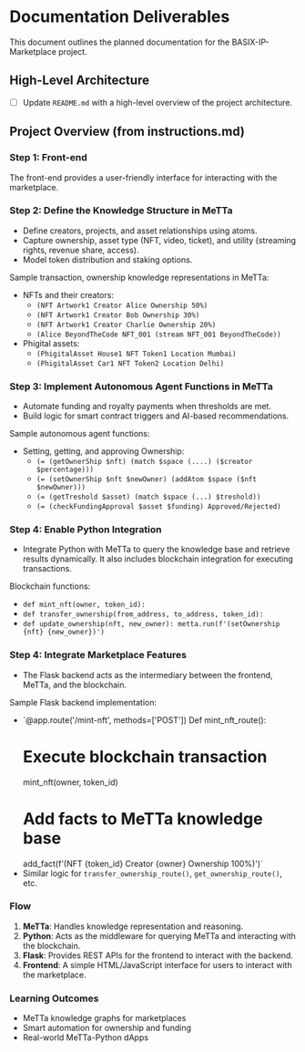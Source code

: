 # Documentation Deliverables

This document outlines the planned documentation for the BASIX-IP-Marketplace project.

## High-Level Architecture
- [ ] Update `README.md` with a high-level overview of the project architecture.


## Project Overview (from instructions.md)

### Step 1: Front-end
The front-end provides a user-friendly interface for interacting with the marketplace.

### Step 2: Define the Knowledge Structure in MeTTa
- Define creators, projects, and asset relationships using atoms.
- Capture ownership, asset type (NFT, video, ticket), and utility (streaming rights, revenue share, access).
- Model token distribution and staking options.

Sample transaction, ownership knowledge representations in MeTTa:
- NFTs and their creators:
  - `(NFT Artwork1 Creator Alice Ownership 50%)`
  - `(NFT Artwork1 Creator Bob Ownership 30%)`
  - `(NFT Artwork1 Creator Charlie Ownership 20%)`
  - `(Alice BeyondTheCode NFT_001 (stream NFT_001 BeyondTheCode))`
- Phigital assets:
  - `(PhigitalAsset House1 NFT Token1 Location Mumbai)`
  - `(PhigitalAsset Car1 NFT Token2 Location Delhi)`

### Step 3: Implement Autonomous Agent Functions in MeTTa
- Automate funding and royalty payments when thresholds are met.
- Build logic for smart contract triggers and AI-based recommendations.

Sample autonomous agent functions:
- Setting, getting, and approving Ownership:
  - `(= (getOwnerShip $nft)
    (match $space (....) ($creator $percentage)))`
  - `(= (setOwnerShip $nft $newOwner)
    (addAtom $space ($nft $newOwner)))`
  - `(= (getTreshold $asset)
    (match $space (...) $treshold))`
  - `(= (checkFundingApproval $asset $funding)
    Approved/Rejected)`

### Step 4: Enable Python Integration
- Integrate Python with MeTTa to query the knowledge base and retrieve results dynamically. It also includes blockchain integration for executing transactions.

Blockchain functions:
- `def mint_nft(owner, token_id):`
- `def transfer_ownership(from_address, to_address, token_id):`
- `def update_ownership(nft, new_owner):
  metta.run(f'(setOwnership {nft} {new_owner})')`

### Step 4: Integrate Marketplace Features
- The Flask backend acts as the intermediary between the frontend, MeTTa, and the blockchain.

Sample Flask backend implementation:
- `@app.route('/mint-nft', methods=['POST'])
  Def mint_nft_route():
  # Execute blockchain transaction
  mint_nft(owner, token_id)
  # Add facts to MeTTa knowledge base
  add_fact(f'(NFT {token_id} Creator {owner} Ownership 100%)')`
- Similar logic for `transfer_ownership_route()`, `get_ownership_route()`, etc.

### Flow
1.  **MeTTa**: Handles knowledge representation and reasoning.
2.  **Python**: Acts as the middleware for querying MeTTa and interacting with the blockchain.
3.  **Flask**: Provides REST APIs for the frontend to interact with the backend.
4.  **Frontend**: A simple HTML/JavaScript interface for users to interact with the marketplace.

### Learning Outcomes
- MeTTa knowledge graphs for marketplaces
- Smart automation for ownership and funding
- Real-world MeTTa-Python dApps